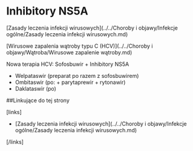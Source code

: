 # Inhibitory NS5A

[Zasady leczenia infekcji wirusowych](../../Choroby i objawy/Infekcje ogólne/Zasady leczenia infekcji wirusowych.md)

[Wirusowe zapalenia wątroby typu C (HCV)](../../Choroby i objawy/Wątroba/Wirusowe zapalenie wątroby.md)

Nowa terapia HCV: Sofosbuwir + Inhibitory NS5A

- Welpataswir (preparat po razem z sofosbuwirem)
- Ombitaswir (po: + parytaprewir + rytonawir)
- Daklataswir (po)





##Linkujące do tej strony

[links]

- [Zasady leczenia infekcji wirusowych](../../Choroby i objawy/Infekcje ogólne/Zasady leczenia infekcji wirusowych.md)


[/links]











